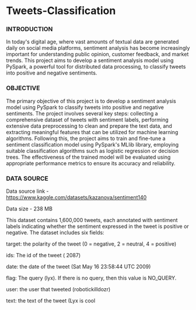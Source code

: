 # Tweets-Classification

### INTRODUCTION
In today's digital age, where vast amounts of textual data are generated daily on social media platforms,
sentiment analysis has become increasingly important for understanding public opinion, customer
feedback, and market trends. This project aims to develop a sentiment analysis model using PySpark, a
powerful tool for distributed data processing, to classify tweets into positive and negative sentiments.

### OBJECTIVE
The primary objective of this project is to develop a sentiment analysis model using PySpark to classify
tweets into positive and negative sentiments. The project involves several key steps: collecting a
comprehensive dataset of tweets with sentiment labels, performing extensive data preprocessing to clean
and prepare the text data, and extracting meaningful features that can be utilized for machine learning
algorithms. Following this, the project aims to train and fine-tune a sentiment classification model using
PySpark's MLlib library, employing suitable classification algorithms such as logistic regression or
decision trees. The effectiveness of the trained model will be evaluated using appropriate performance
metrics to ensure its accuracy and reliability.

### DATA SOURCE
Data source link - https://www.kaggle.com/datasets/kazanova/sentiment140

Data size - 238 MB

This dataset contains
1,600,000 tweets, each annotated with sentiment labels indicating whether the sentiment expressed in
the tweet is positive or negative. The dataset includes six fields:

target: the polarity of the tweet (0 = negative, 2 = neutral, 4 = positive)

ids: The id of the tweet ( 2087)

date: the date of the tweet (Sat May 16 23:58:44 UTC 2009)

flag: The query (lyx). If there is no query, then this value is NO_QUERY.

user: the user that tweeted (robotickilldozr)

text: the text of the tweet (Lyx is cool
